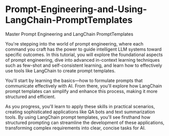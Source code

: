 # Prompt-Engineering-and-Using-LangChain-PromptTemplates
Master Prompt Engineering and LangChain PromptTemplates

You're stepping into the world of prompt engineering, where each command you craft has the power to guide intelligent LLM systems toward specific outcomes. In this tutorial, you will explore the foundational aspects of prompt engineering, dive into advanced in-context learning techniques such as few-shot and self-consistent learning, and learn how to effectively use tools like LangChain to create prompt templates.

You'll start by learning the basics—how to formulate prompts that communicate effectively with AI. From there, you'll explore how LangChain prompt templates can simplify and enhance this process, making it more structured and efficient.

As you progress, you'll learn to apply these skills in practical scenarios, creating sophisticated applications like QA bots and text summarization tools. By using LangChain prompt templates, you'll see firsthand how structured prompting can streamline the development of these applications, transforming complex requirements into clear, concise tasks for AI.
